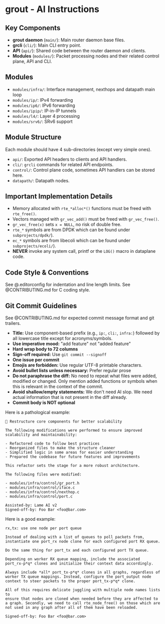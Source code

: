 # grout - AI Instructions

## Key Components

- **grout daemon** (`main/`): Main router daemon base files.
- **grcli** (`cli/`): Main CLI entry point.
- **API** (`api/`): Shared code between the router daemon and clients.
- **Modules** (`modules/`): Packet processing nodes and their related control
  plane, API and CLI.

## Modules

- `modules/infra/`: Interface management, nexthops and datapath main loop
- `modules/ip/`: IPv4 forwarding
- `modules/ip6/`: IPv6 forwarding
- `modules/ipip/`: IP-in-IP tunnels
- `modules/l4/`: Layer 4 processing
- `modules/srv6/`: SRv6 support

## Module Structure

Each module should have 4 sub-directories (except very simple ones).

- `api/`: Exported API headers to clients and API handlers.
- `cli/`: `grcli` commands for related API endpoints.
- `control/`: Control plane code, sometimes API handlers can be stored here.
- `datapath/`: Datapath nodes.

## Important Implementation Details

- Memory allocated with `rte_*alloc*()` functions must be freed with
  `rte_free()`.
- Vectors managed with `gr_vec_add()` must be freed with `gr_vec_free()`.
- `gr_vec_free(x)` sets `x = NULL`, no risk of double free.
- `rte_*` symbols are from DPDK which can be found under `subprojects/dpdk/`).
- `ec_*` symbols are from libecoli which can be found under
  `subprojects/ecoli/`).
- **NEVER** invoke any system call, printf or the `LOG()` macro in dataplane
  code.

## Code Style & Conventions

See @.editorconfig for indentation and line length limits. See @CONTRIBUTING.md
for C coding style.

## Git Commit Guidelines

See @CONTRIBUTING.md for expected commit message format and git trailers.

- **Title:** Use component-based prefix (e.g., `ip:`, `cli:`, `infra:`) followed
  by all lowercase title except for acronyms/symbols.
- **Use imperative mood:** "add feature" not "added feature"
- **Hard wrap body to 72 columns**
- **Sign-off required:** Use `git commit --signoff`
- **One issue per commit**
- **Emojis are forbidden:** Use regular UTF-8 printable characters.
- **Avoid bullet lists unless necessary:** Prefer regular prose
- **Do not paraphrase the diff:** No need to repeat what files were added,
  modified or changed. Only mention added functions or symbols when this is
  relevant in the context of the commit.
- **Avoid shallow/empty statements:** We don't need AI slop. We need actual
  information that is not present in the diff already.
- **Commit body is NOT optional**

Here is a pathological example:

```
🚀 Restructure core components for better scalability

The following modifications were performed to ensure improved scalability and maintainability:

- Refactored code to follow best practices
- Reorganized files to make the structure cleaner
- Simplified logic in some areas for easier understanding
- Prepared the codebase for future features and improvements

This refactor sets the stage for a more robust architecture.

The following files were modified:

- modules/infra/control/gr_port.h
- modules/infra/control/iface.c
- modules/infra/control/nexthop.c
- modules/infra/control/port.c

Assisted-by: Lame AI v2
Signed-off-by: Foo Bar <foo@bar.com>
```

Here is a good example:

```
rx,tx: use one node per port queue

Instead of dealing with a list of queues to poll packets from,
instantiate one port_rx node clone for each configured port RX queue.

Do the same thing for port_tx and each configured port TX queue.

Depending on worker RX queue mapping, include the associated
port_rx-p*q* clones and initialize their context data accordingly.

Always include *all* port_tx-p*q* clones in all graphs, regardless of
worker TX queue mappings. Instead, configure the port_output node
context to steer packets to the proper port_tx-p*q* clone.

All of this requires delicate juggling with multiple node names lists to
ensure that nodes are cloned when needed before they are affected to
a graph. Secondly, we need to call rte_node_free() on those which are
not used in any graph after all of them have been reloaded.

Signed-off-by: Foo Bar <foo@bar.com>
```
